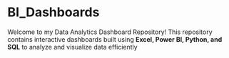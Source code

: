 # BI_Dashboards
Welcome to my Data Analytics Dashboard Repository! 
This repository contains interactive dashboards built using **Excel, Power BI, Python, and SQL** to analyze and visualize data efficiently
